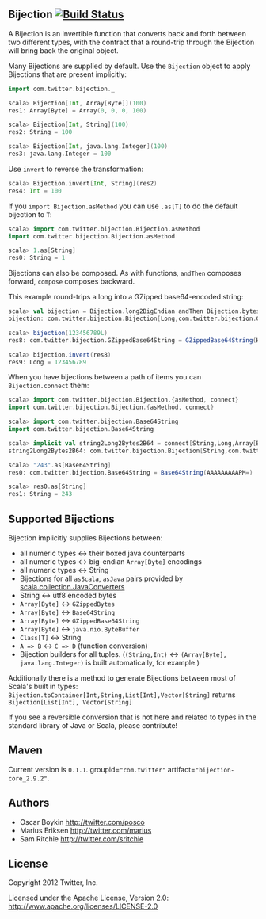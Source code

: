## Bijection [![Build Status](https://secure.travis-ci.org/twitter/bijection.png)](http://travis-ci.org/twitter/bijection)

A Bijection is an invertible function that converts back and forth between two different types, with the contract that a round-trip through the Bijection will bring back the original object.

Many Bijections are supplied by default. Use the `Bijection` object to apply Bijections that are present implicitly:

```scala
import com.twitter.bijection._

scala> Bijection[Int, Array[Byte]](100)
res1: Array[Byte] = Array(0, 0, 0, 100)

scala> Bijection[Int, String](100)
res2: String = 100

scala> Bijection[Int, java.lang.Integer](100)
res3: java.lang.Integer = 100
```

Use `invert` to reverse the transformation:

```scala
scala> Bijection.invert[Int, String](res2)
res4: Int = 100
```

If you `import Bijection.asMethod` you can use `.as[T]` to do the default bijection to `T`:

```scala
scala> import com.twitter.bijection.Bijection.asMethod
import com.twitter.bijection.Bijection.asMethod

scala> 1.as[String]
res0: String = 1
```

Bijections can also be composed. As with functions, `andThen` composes forward, `compose` composes backward.

This example round-trips a long into a GZipped base64-encoded string:

```scala
scala> val bijection = Bijection.long2BigEndian andThen Bijection.bytes2GZippedBase64
bijection: com.twitter.bijection.Bijection[Long,com.twitter.bijection.GZippedBase64String] = <function1>

scala> bijection(123456789L)
res8: com.twitter.bijection.GZippedBase64String = GZippedBase64String(H4sIAAAAAAAAAGNgYGBgjz4rCgBpa5WLCAAAAA==)

scala> bijection.invert(res8)
res9: Long = 123456789
```

When you have bijections between a path of items you can `Bijection.connect` them:

```scala
scala> import com.twitter.bijection.Bijection.{asMethod, connect}
import com.twitter.bijection.Bijection.{asMethod, connect}

scala> import com.twitter.bijection.Base64String
import com.twitter.bijection.Base64String

scala> implicit val string2Long2Bytes2B64 = connect[String,Long,Array[Byte],Base64String]
string2Long2Bytes2B64: com.twitter.bijection.Bijection[String,com.twitter.bijection.Base64String] = <function1>

scala> "243".as[Base64String]
res0: com.twitter.bijection.Base64String = Base64String(AAAAAAAAAPM=)

scala> res0.as[String]
res1: String = 243
```

## Supported Bijections

Bijection implicitly supplies Bijections between:

* all numeric types <-> their boxed java counterparts
* all numeric types <-> big-endian `Array[Byte]` encodings
* all numeric types <-> String
* Bijections for all `asScala`, `asJava` pairs provided by [scala.collection.JavaConverters](http://www.scala-lang.org/api/current/scala/collection/JavaConverters$.html)
* String <-> utf8 encoded bytes
* `Array[Byte]` <-> `GZippedBytes`
* `Array[Byte]` <-> `Base64String`
* `Array[Byte]` <-> `GZippedBase64String`
* `Array[Byte]` <-> `java.nio.ByteBuffer`
* `Class[T]` <-> String
* `A => B` <-> `C => D` (function conversion)
* Bijection builders for all tuples. (`(String,Int)` <-> `(Array[Byte], java.lang.Integer)` is built automatically, for example.)

Additionally there is a method to generate Bijections between most of Scala's built in types:
```Bijection.toContainer[Int,String,List[Int],Vector[String]``` returns
```Bijection[List[Int], Vector[String]```

If you see a reversible conversion that is not here and related to types in the standard library
of Java or Scala, please contribute!

## Maven

Current version is `0.1.1`. groupid=`"com.twitter"` artifact=`"bijection-core_2.9.2"`.

## Authors

* Oscar Boykin <http://twitter.com/posco>
* Marius Eriksen <http://twitter.com/marius>
* Sam Ritchie <http://twitter.com/sritchie>

## License

Copyright 2012 Twitter, Inc.

Licensed under the Apache License, Version 2.0: http://www.apache.org/licenses/LICENSE-2.0
